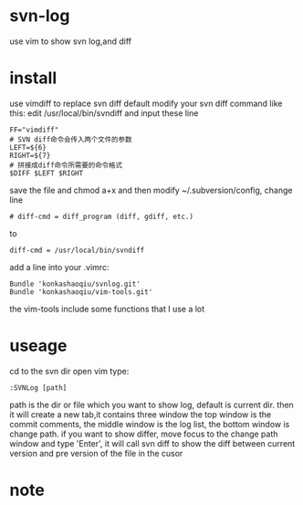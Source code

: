 svn-log
=======

use vim to show svn log,and diff

install
==========

use vimdiff to replace svn diff default
modify your svn diff command like this:
edit /usr/local/bin/svndiff and input these line

	FF="vimdiff"
	# SVN diff命令会传入两个文件的参数 
	LEFT=${6}
	RIGHT=${7}
	# 拼接成diff命令所需要的命令格式
	$DIFF $LEFT $RIGHT

save the file and chmod a+x 
and then modify ~/.subversion/config,
change line 

	# diff-cmd = diff_program (diff, gdiff, etc.)
	
to 

	diff-cmd = /usr/local/bin/svndiff
	

add a line into your .vimrc:

	Bundle 'konkashaoqiu/svnlog.git'
	Bundle 'konkashaoqiu/vim-tools.git'

the vim-tools include some functions that I use a lot

useage
==========

cd to the svn dir 
open vim
type: 

	:SVNLog [path]

path is the dir or file which you want to show log,
default is current dir.
then it will create a new tab,it contains three window
the top window is the commit comments,
the middle window is the log list,
the bottom window is change path.
if you want to show differ, move focus to the change path window
and type 'Enter', it will call svn diff to show the diff between current version and pre version of the file in the cusor

note
==========


